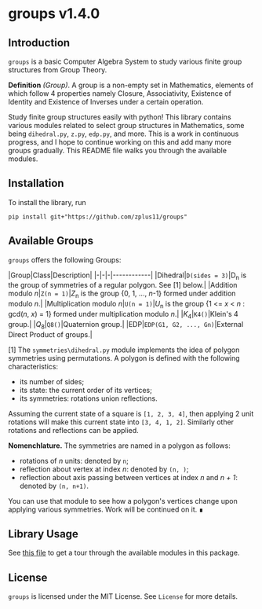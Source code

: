 # groups v1.4.0

## Introduction

`groups` is a basic Computer Algebra System to study various finite group structures from Group Theory.

**Definition** *(Group)*. A group is a non-empty set in Mathematics, elements of which follow 4 properties namely Closure, Associativity, Existence of Identity and Existence of Inverses under a certain operation.

Study finite group structures easily with python! This library contains various modules related to select group structures in Mathematics, some being `dihedral.py`, `z.py`, `edp.py`, and more. This is a work in continuous progress, and I hope to continue working on this and add many more groups gradually. This README file walks you through the available modules.

## Installation

To install the library, run

```
pip install git+"https://github.com/zplus11/groups"
```

## Available Groups

`groups` offers the following Groups:

|Group|Class|Description|
|-|-|-|------------|
|Dihedral|`D(sides = 3)`|D<sub>n</sub> is the group of symmetries of a regular polygon. See [1] below.|
|Addition modulo *n*|`Z(n = 1)`|*Z*<sub>n</sub> is the group {0, 1, ..., *n*-1} formed under addition modulo *n*.|
|Multiplication modulo *n*|`U(n = 1)`|*U*<sub>n</sub> is the group {1 <= *x* < *n* : gcd(*n*, *x*) = 1} formed under multiplication modulo *n*.|
|*K*<sub>4</sub>|`K4()`|Klein's 4 group.|
|*Q*<sub>8</sub>|`Q8()`|Quaternion group.|
|EDP|`EDP(G1, G2, ..., Gn)`|External Direct Product of groups.|

[1]	The `symmetries\dihedral.py` module implements the idea of polygon symmetries using permutations. A polygon is defined with the following characteristics:
- its number of sides;
- its state: the current order of its vertices;
- its symmetries: rotations union reflections.

Assuming the current state of a square is `[1, 2, 3, 4]`, then applying 2 unit rotations will make this current state into `[3, 4, 1, 2]`. Similarly other rotations and reflections can be applied.

**Nomenchlature.** The symmetries are named in a polygon as follows:
- rotations of *n* units: denoted by `n`;
- reflection about vertex at index *n*: denoted by `(n, )`;
- reflection about axis passing between vertices at index *n* and *n + 1*: denoted by `(n, n+1)`.

You can use that module to see how a polygon's vertices change upon applying various symmetries. Work will be continued on it.	∎

## Library Usage

See [this file](documentation/Introduction.md) to get a tour through the available modules in this package.

## License

`groups` is licensed under the MIT License. See `License` for more details.